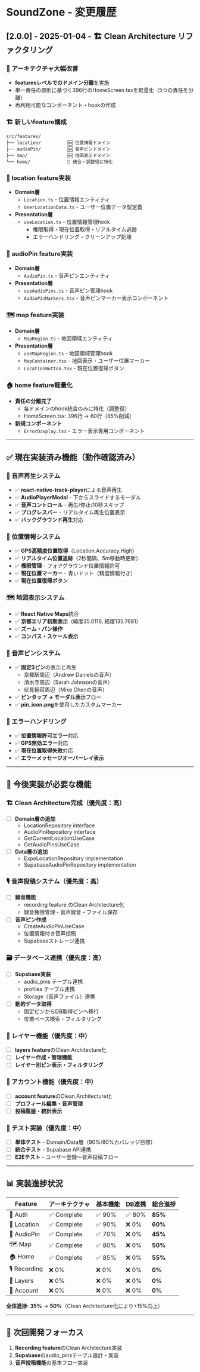 # SoundZone - 変更履歴

## [2.0.0] - 2025-01-04 - 🏗️ Clean Architecture リファクタリング

### 📁 アーキテクチャ大幅改善
- **featuresレベルでのドメイン分離**を実施
- 単一責任の原則に基づく396行のHomeScreen.tsxを軽量化（5つの責任を分離）
- 再利用可能なコンポーネント・hookの作成

### 🏗️ 新しいfeature構成
```
src/features/
├── location/          🆕 位置情報ドメイン
├── audioPin/          🆕 音声ピンドメイン  
├── map/               🆕 地図表示ドメイン
└── home/              🔄 統合・調整役に特化
```

### 📍 location feature実装
- **Domain層**
  - `Location.ts` - 位置情報エンティティ
  - `UserLocationData.ts` - ユーザー位置データ型定義
- **Presentation層**
  - `useLocation.ts` - 位置情報管理hook
    - 権限取得・現在位置取得・リアルタイム追跡
    - エラーハンドリング・クリーンアップ処理

### 🎵 audioPin feature実装  
- **Domain層**
  - `AudioPin.ts` - 音声ピンエンティティ
- **Presentation層**
  - `useAudioPins.ts` - 音声ピン管理hook
  - `AudioPinMarkers.tsx` - 音声ピンマーカー表示コンポーネント

### 🗺️ map feature実装
- **Domain層**
  - `MapRegion.ts` - 地図領域エンティティ
- **Presentation層**
  - `useMapRegion.ts` - 地図領域管理hook
  - `MapContainer.tsx` - 地図表示・ユーザー位置マーカー
  - `LocationButton.tsx` - 現在位置復帰ボタン

### 🏠 home feature軽量化
- **責任の分離完了**
  - 各ドメインのhook統合のみに特化（調整役）
  - HomeScreen.tsx: 396行 → 60行（85%削減）
- **新規コンポーネント**
  - `ErrorDisplay.tsx` - エラー表示専用コンポーネント

---

## ✅ 現在実装済み機能（動作確認済み）

### 🎵 音声再生システム
- ✅ **react-native-track-player**による音声再生
- ✅ **AudioPlayerModal** - 下からスライドするモーダル
- ✅ **音声コントロール** - 再生/停止/10秒スキップ  
- ✅ **プログレスバー** - リアルタイム再生位置表示
- ✅ **バックグラウンド再生**対応

### 📍 位置情報システム
- ✅ **GPS高精度位置取得**（Location.Accuracy.High）
- ✅ **リアルタイム位置追跡**（2秒間隔、5m移動時更新）
- ✅ **権限管理** - フォアグラウンド位置情報許可
- ✅ **現在位置マーカー** - 青いドット（精度情報付き）
- ✅ **現在位置復帰ボタン**

### 🗺️ 地図表示システム
- ✅ **React Native Maps**統合
- ✅ **京都エリア初期表示**（緯度35.0116, 経度135.7681）
- ✅ **ズーム・パン操作**
- ✅ **コンパス・スケール表示**

### 🎯 音声ピンシステム
- ✅ **固定3ピン**の表示と再生
  - 京都駅周辺（Andrew Danielsの音声）
  - 清水寺周辺（Sarah Johnsonの音声） 
  - 伏見稲荷周辺（Mike Chenの音声）
- ✅ **ピンタップ → モーダル表示**フロー
- ✅ **pin_icon.png**を使用したカスタムマーカー

### 🚫 エラーハンドリング
- ✅ **位置情報許可エラー**対応
- ✅ **GPS無効エラー**対応  
- ✅ **現在位置取得失敗**対応
- ✅ **エラーメッセージオーバーレイ表示**

---

## 🚧 今後実装が必要な機能

### 🏗️ Clean Architecture完成（優先度：高）
- [ ] **Domain層の追加**
  - LocationRepository interface
  - AudioPinRepository interface  
  - GetCurrentLocationUseCase
  - GetAudioPinsUseCase
- [ ] **Data層の追加**
  - ExpoLocationRepository implementation
  - SupabaseAudioPinRepository implementation

### 🎙️ 音声投稿システム（優先度：高）
- [ ] **録音機能**
  - recording feature のClean Architecture化
  - 録音権限管理・音声録音・ファイル保存
- [ ] **音声ピン作成**
  - CreateAudioPinUseCase
  - 位置情報付き音声投稿
  - Supabaseストレージ連携

### 🗃️ データベース連携（優先度：高）  
- [ ] **Supabase実装**
  - audio_pins テーブル連携
  - profiles テーブル連携
  - Storage（音声ファイル）連携
- [ ] **動的データ取得**
  - 固定ピンからDB取得ピンへ移行
  - 位置ベース検索・フィルタリング

### 🎨 レイヤー機能（優先度：中）
- [ ] **layers feature**のClean Architecture化
- [ ] **レイヤー作成・管理機能**
- [ ] **レイヤー別ピン表示・フィルタリング**

### 👤 アカウント機能（優先度：中）
- [ ] **account feature**のClean Architecture化  
- [ ] **プロフィール編集・音声管理**
- [ ] **投稿履歴・統計表示**

### 🧪 テスト実装（優先度：中）
- [ ] **単体テスト** - Domain/Data層（90%/80%カバレッジ目標）
- [ ] **統合テスト** - Supabase API連携
- [ ] **E2Eテスト** - ユーザー登録〜音声投稿フロー

---

## 📊 実装進捗状況

| Feature | アーキテクチャ | 基本機能 | DB連携 | 総合進捗 |
|---------|--------------|----------|--------|----------|
| 🔐 Auth | ✅ Complete | ✅ 90% | ✅ 80% | **85%** |
| 📍 Location | ✅ Complete | ✅ 90% | ❌ 0% | **60%** |  
| 🎵 AudioPin | ✅ Complete | ✅ 70% | ❌ 0% | **45%** |
| 🗺️ Map | ✅ Complete | ✅ 80% | ❌ 0% | **50%** |
| 🏠 Home | ✅ Complete | ✅ 85% | ❌ 0% | **55%** |
| 🎙️ Recording | ❌ 0% | ❌ 0% | ❌ 0% | **0%** |
| 🎨 Layers | ❌ 0% | ❌ 0% | ❌ 0% | **0%** |
| 👤 Account | ❌ 0% | ❌ 0% | ❌ 0% | **0%** |

**全体進捗**: **35%** → **50%**（Clean Architecture化により+15%向上）

---

## 🎯 次回開発フォーカス
1. **Recording feature**のClean Architecture実装
2. **Supabase**のaudio_pinsテーブル設計・実装  
3. **音声投稿機能**の基本フロー実装 
